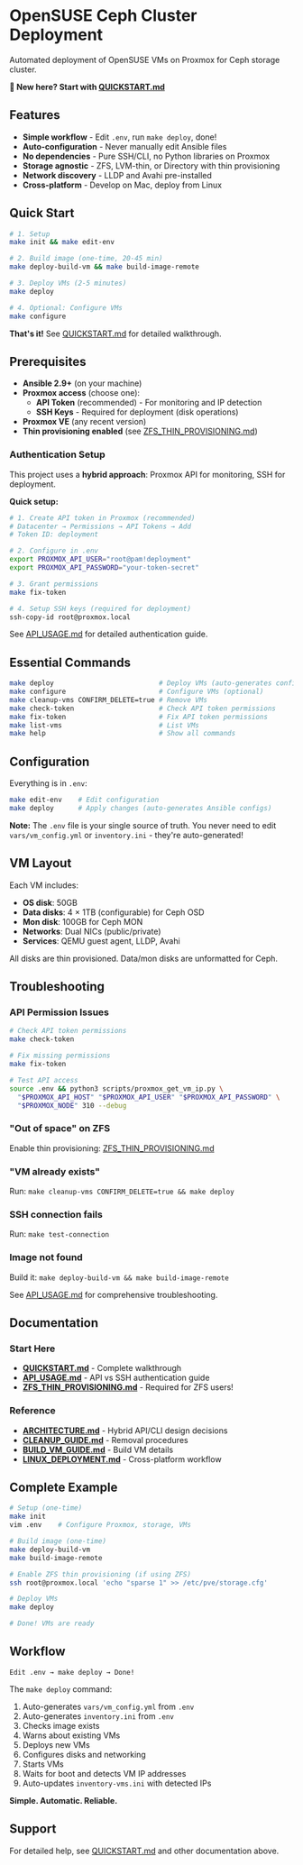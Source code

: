 # OpenSUSE Ceph Cluster Deployment

<!-- Copyright (c) 2025 Darren Soothill -->
<!-- Email: darren [at] soothill [dot] com -->
<!-- License: MIT -->

Automated deployment of OpenSUSE VMs on Proxmox for Ceph storage cluster.

**🚀 New here? Start with [QUICKSTART.md](QUICKSTART.md)**

## Features

- **Simple workflow** - Edit `.env`, run `make deploy`, done!
- **Auto-configuration** - Never manually edit Ansible files
- **No dependencies** - Pure SSH/CLI, no Python libraries on Proxmox
- **Storage agnostic** - ZFS, LVM-thin, or Directory with thin provisioning
- **Network discovery** - LLDP and Avahi pre-installed
- **Cross-platform** - Develop on Mac, deploy from Linux

## Quick Start

```bash
# 1. Setup
make init && make edit-env

# 2. Build image (one-time, 20-45 min)
make deploy-build-vm && make build-image-remote

# 3. Deploy VMs (2-5 minutes)
make deploy

# 4. Optional: Configure VMs
make configure
```

**That's it!** See [QUICKSTART.md](QUICKSTART.md) for detailed walkthrough.

## Prerequisites

- **Ansible 2.9+** (on your machine)
- **Proxmox access** (choose one):
  - **API Token** (recommended) - For monitoring and IP detection
  - **SSH Keys** - Required for deployment (disk operations)
- **Proxmox VE** (any recent version)
- **Thin provisioning enabled** (see [ZFS_THIN_PROVISIONING.md](ZFS_THIN_PROVISIONING.md))

### Authentication Setup

This project uses a **hybrid approach**: Proxmox API for monitoring, SSH for deployment.

**Quick setup:**
```bash
# 1. Create API token in Proxmox (recommended)
# Datacenter → Permissions → API Tokens → Add
# Token ID: deployment

# 2. Configure in .env
export PROXMOX_API_USER="root@pam!deployment"
export PROXMOX_API_PASSWORD="your-token-secret"

# 3. Grant permissions
make fix-token

# 4. Setup SSH keys (required for deployment)
ssh-copy-id root@proxmox.local
```

See [API_USAGE.md](API_USAGE.md) for detailed authentication guide.

## Essential Commands

```bash
make deploy                          # Deploy VMs (auto-generates configs)
make configure                       # Configure VMs (optional)
make cleanup-vms CONFIRM_DELETE=true # Remove VMs
make check-token                     # Check API token permissions
make fix-token                       # Fix API token permissions
make list-vms                        # List VMs
make help                            # Show all commands
```

## Configuration

Everything is in `.env`:

```bash
make edit-env    # Edit configuration
make deploy      # Apply changes (auto-generates Ansible configs)
```

**Note:** The `.env` file is your single source of truth. You never need to edit `vars/vm_config.yml` or `inventory.ini` - they're auto-generated!

## VM Layout

Each VM includes:
- **OS disk**: 50GB
- **Data disks**: 4 × 1TB (configurable) for Ceph OSD
- **Mon disk**: 100GB for Ceph MON
- **Networks**: Dual NICs (public/private)
- **Services**: QEMU guest agent, LLDP, Avahi

All disks are thin provisioned. Data/mon disks are unformatted for Ceph.

## Troubleshooting

### API Permission Issues
```bash
# Check API token permissions
make check-token

# Fix missing permissions
make fix-token

# Test API access
source .env && python3 scripts/proxmox_get_vm_ip.py \
  "$PROXMOX_API_HOST" "$PROXMOX_API_USER" "$PROXMOX_API_PASSWORD" \
  "$PROXMOX_NODE" 310 --debug
```

### "Out of space" on ZFS
Enable thin provisioning: [ZFS_THIN_PROVISIONING.md](ZFS_THIN_PROVISIONING.md)

### "VM already exists"
Run: `make cleanup-vms CONFIRM_DELETE=true && make deploy`

### SSH connection fails
Run: `make test-connection`

### Image not found
Build it: `make deploy-build-vm && make build-image-remote`

See [API_USAGE.md](API_USAGE.md) for comprehensive troubleshooting.

## Documentation

### Start Here
- **[QUICKSTART.md](QUICKSTART.md)** - Complete walkthrough
- **[API_USAGE.md](API_USAGE.md)** - API vs SSH authentication guide
- **[ZFS_THIN_PROVISIONING.md](ZFS_THIN_PROVISIONING.md)** - Required for ZFS users!

### Reference
- **[ARCHITECTURE.md](ARCHITECTURE.md)** - Hybrid API/CLI design decisions
- **[CLEANUP_GUIDE.md](CLEANUP_GUIDE.md)** - Removal procedures
- **[BUILD_VM_GUIDE.md](BUILD_VM_GUIDE.md)** - Build VM details
- **[LINUX_DEPLOYMENT.md](LINUX_DEPLOYMENT.md)** - Cross-platform workflow

## Complete Example

```bash
# Setup (one-time)
make init
vim .env    # Configure Proxmox, storage, VMs

# Build image (one-time)
make deploy-build-vm
make build-image-remote

# Enable ZFS thin provisioning (if using ZFS)
ssh root@proxmox.local 'echo "sparse 1" >> /etc/pve/storage.cfg'

# Deploy VMs
make deploy

# Done! VMs are ready
```

## Workflow

```
Edit .env → make deploy → Done!
```

The `make deploy` command:
1. Auto-generates `vars/vm_config.yml` from `.env`
2. Auto-generates `inventory.ini` from `.env`
3. Checks image exists
4. Warns about existing VMs
5. Deploys new VMs
6. Configures disks and networking
7. Starts VMs
8. Waits for boot and detects VM IP addresses
9. Auto-updates `inventory-vms.ini` with detected IPs

**Simple. Automatic. Reliable.**

## Support

For detailed help, see [QUICKSTART.md](QUICKSTART.md) and other documentation above.
